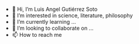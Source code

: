 - 👋 Hi, I’m Luis Angel Gutiérrez Soto 
- 👀 I’m interested in science, literature, philosophy
- 🌱 I’m currently learning ...
- 💞️ I’m looking to collaborate on ...
- 📫 How to reach me
